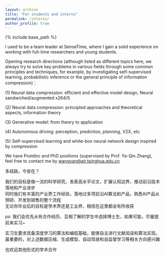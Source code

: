 ```yaml
---
layout: archive
title: "For students and interns"
permalink: /interns/
author_profile: true
---
```



{% include base_path %}


I used to be a team leader at SenseTime, where I gain a solid experience on working with full-time researchers and young students.

Opening research directions (although listed as different topics here, we always try to solve key problems in various fields through some common principles and techniques, for example, by investigating self-supervised learning, probabilistic inference or the general principle of information compression)：   

(1) Neural data compression: efficient and effective model design, Neural sandwiched/augmented x264/5  

(2) Neural data compression: principled approaches and theoretical aspects, information theory  

(3) Generative model: from theory to application  

(4) Autonomous driving: perception, prediction, planning, V2X, etc    

(5) Self-supervised learning and white-box neural network design inspired by compression    

We have Postdoc and PhD positions (supervised by Prof. Ya-Qin Zhang), feel free to contact me by wangyan@air.tsinghua.edu.cn

多歧路，今安在？  

我们的目标是做一流的科学研究，发表高水平论文，扩展认知边界，推动前沿技术落地和产业进步   
同时我们有丰富的产业界工作经验，落地过多项前沿AI算法和产品，熟悉AI产品从预研、开发到销售的整个流程   
无论你毕业后的目标是学术界还是工业界，相信在这里都会有所收获

ps: 我们会优先从有合作经历、互相了解的学生中选择博士生，如果可能，尽量提前来实习~  

实习生要求具备深度学习的算法和编程基础，能够自主进行文献阅读和算法实现。最重要的，对上述数据压缩、生成模型、自动驾驶和自监督学习等相关方向感兴趣   

也欢迎其他形式的学术合作  
